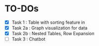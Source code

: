 # TO-DOs
- [x] Task 1 : Table with sorting feature in
- [x] Task 2a : Graph visualization for data
- [x] Task 2b : Nested Tables, Row Expansion
- [ ] Task 3 : Chatbot